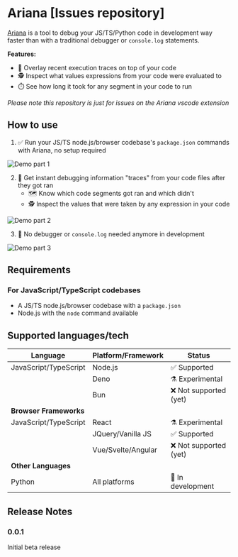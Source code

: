# Ariana [Issues repository]

[Ariana](https://marketplace.visualstudio.com/items?itemName=dedale-dev.ariana&ssr=false#overview) is a tool to debug your JS/TS/Python code in development way faster than with a traditional debugger or `console.log` statements.

**Features:**

- 📑 Overlay recent execution traces on top of your code
- 🕵️ Inspect what values expressions from your code were evaluated to
- ⏱️ See how long it took for any segment in your code to run

*Please note this repository is just for issues on the Ariana vscode extension*

## How to use

1. ✅ Run your JS/TS node.js/browser codebase's `package.json` commands with Ariana, no setup required

![Demo part 1](https://github.com/dedale-dev/.github/blob/main/demo_part1.gif?raw=true)

2. 👾 Get instant debugging information "traces" from your code files after they got ran
   - 🗺️ Know which code segments got ran and which didn't
   - 🕵️ Inspect the values that were taken by any expression in your code

![Demo part 2](https://github.com/dedale-dev/.github/blob/main/demo_part2_0.gif?raw=true)

3. 🥳 No debugger or `console.log` needed anymore in development

![Demo part 3](https://github.com/dedale-dev/.github/blob/main/demo_part2_1.gif?raw=true)

## Requirements

### For JavaScript/TypeScript codebases

- A JS/TS node.js/browser codebase with a `package.json`
- Node.js with the `node` command available

## Supported languages/tech

| Language | Platform/Framework | Status |
|----------|-------------------|---------|
| JavaScript/TypeScript | Node.js | ✅ Supported |
| | Deno | ⚗️ Experimental |
| | Bun | ❌ Not supported (yet) |
| **Browser Frameworks** | | |
| JavaScript/TypeScript | React | ⚗️ Experimental |
| | JQuery/Vanilla JS | ✅ Supported |
| | Vue/Svelte/Angular | ❌ Not supported (yet) |
| **Other Languages** | | |
| Python | All platforms | 🚧 In development |

## Release Notes

### 0.0.1

Initial beta release

